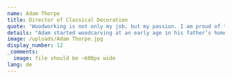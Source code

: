 ```yaml
---
name: Adam Thorpe
title: Director of Classical Decoration
quote: 'Woodworking is not only my job, but my passion. I am proud of the work that we do and for the opportunity to be a part of Merritt’s extraordinary team.'
details: "Adam started woodcarving at an early age in his father’s home workshop in England. He apprenticed with British Master Carver Ian Agrell, and went on to study at the City and Guilds of London Art School. Since moving to the United States in 1992, he has worked on carving, restoration, and ornamental design for private residences, museums and furniture manufacturers. He was elected a member of the UK’s Master Carver’s Association in 1992. \n\n\nAdam joined Merritt in March of 2017 to lead the promotion and execution of design development for decorative and ornamental schemes. His responsibilities include ensuring effective communication of design intent through the manufacturing process, as well as internal and external education, and the marketing and promotion of classical decoration. \n\n\nOne of Adam’s recently honored commissions includes the production of a replica Louis XVI console table for the Salon Doré installation at the Museum of the Legion of Honor, San Francisco. The project won the prestigious Julia Morgan Award for Craftsmanship and Artisanship in 2016. Adam serves as Merritt’s representative to the Institute of Classical Art & Architecture (ICAA)."
image: /uploads/Adam Thorpe.jpg
display_number: 12
_comments:
  image: file should be ~600px wide
lang: de
---
```

